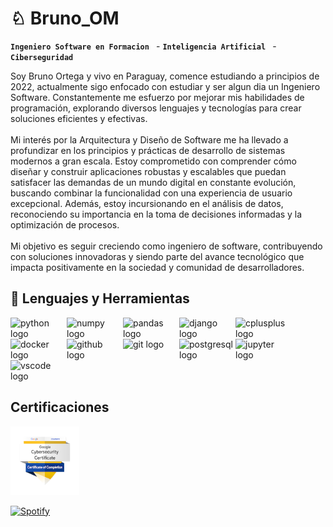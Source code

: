 # ♘ Bruno_OM

**`Ingeniero Software en Formacion `** - **`Inteligencia Artificial `** -**`Ciberseguridad`**

<p>Soy Bruno Ortega y vivo en Paraguay, comence estudiando a principios de 2022, actualmente sigo enfocado con estudiar y ser algun dia un Ingeniero Software. Constantemente me esfuerzo por mejorar mis habilidades de programación, explorando diversos lenguajes y tecnologías para crear soluciones eficientes y efectivas.<br><br>Mi interés por la Arquitectura y Diseño de Software me ha llevado a profundizar en los principios y prácticas de desarrollo de sistemas modernos a gran escala. Estoy comprometido con comprender cómo diseñar y construir aplicaciones robustas y escalables que puedan satisfacer las demandas de un mundo digital en constante evolución, buscando combinar la funcionalidad con una experiencia de usuario excepcional. Además, estoy incursionando en el análisis de datos, reconociendo su importancia en la toma de decisiones informadas y la optimización de procesos.<br><br>Mi objetivo es seguir creciendo como ingeniero de software, contribuyendo con soluciones innovadoras y siendo parte del avance tecnológico que impacta positivamente en la sociedad y comunidad de desarrolladores.</p>

## 🔧 Lenguajes y Herramientas

<img align="left" alt="python logo" width="90px" style="padding-right-10px;" src="https://cdn.jsdelivr.net/gh/devicons/devicon/icons/python/python-original.svg"/>
<img align="left" style="padding-right-10px;" width="90px" src="https://cdn.jsdelivr.net/gh/devicons/devicon/icons/numpy/numpy-original.svg" alt="numpy logo"/>
<img align="left" style="padding-right-10px;" width="90px" src="https://cdn.jsdelivr.net/gh/devicons/devicon/icons/pandas/pandas-original.svg"  alt="pandas logo"/>
<img align="left" style="padding-right-10px;" width="90px" src="https://cdn.jsdelivr.net/gh/devicons/devicon/icons/django/django-plain.svg"  alt="django logo"/>
<img align="left" style="padding-right-10px;" width="90px" src="https://cdn.jsdelivr.net/gh/devicons/devicon/icons/cplusplus/cplusplus-original.svg" alt="cplusplus logo"/>
<img align="left" style="padding-right-10px;" width="90px" src="https://cdn.jsdelivr.net/gh/devicons/devicon/icons/docker/docker-plain-wordmark.svg"  alt="docker logo"  />
<img align="left" style="padding-right-10px;" width="90px" src="https://cdn.jsdelivr.net/gh/devicons/devicon/icons/github/github-original.svg" alt="github logo"  />
<img align="left" style="padding-right-10px;" width="90px" src="https://cdn.jsdelivr.net/gh/devicons/devicon/icons/git/git-plain.svg"  alt="git logo"  />
<img align="left" style="padding-right-10px;" width="90px" src="https://cdn.jsdelivr.net/gh/devicons/devicon/icons/postgresql/postgresql-original.svg" alt="postgresql logo"/>
<img align="left" style="padding-right-10px;" width="90px" src="https://cdn.jsdelivr.net/gh/devicons/devicon/icons/jupyter/jupyter-original.svg" alt="jupyter logo"/>
<img align="left" style="padding-right-10px;" width="90px" src="https://cdn.jsdelivr.net/gh/devicons/devicon/icons/vscode/vscode-original.svg"  alt="vscode logo"/>

<br clear="left"/>

## Certificaciones
<a href="https://www.credly.com/badges/10ab9ac6-e63f-404d-ad83-bd193a021cf9/public_url">
  <img src="Certificaciones/google-cybersecurity-certificate.png" height="110px" alt="Insignia de Introducción a la Ciberseguridad" />
</a>




[![Spotify](https://novatorem-b62swirfh-brunol0ms-projects.vercel.app/api/spotify)](https://open.spotify.com/user/w8kw9r787u82v7cv16bz7puun?si=71161e7de8184f24)

